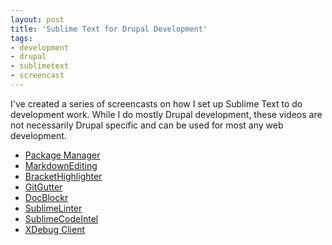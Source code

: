 ```yaml
---
layout: post
title: 'Sublime Text for Drupal Development'
tags:
- development
- drupal
- sublimetext
- screencast
---
```


I've created a series of screencasts on how I set up Sublime Text to do development work. While I do mostly Drupal development, these videos are not necessarily Drupal specific and can be used for most any web development.

*   [Package Manager][1]
*   [MarkdownEditing][2]
*   [BracketHighlighter][3]
*   [GitGutter][4]
*   [DocBlockr][5]
*   [SublimeLinter][6]
*   [SublimeCodeIntel][7]
*   [XDebug Client][8]

 [1]: /2014/05/27/sublime-text-package-manager
 [2]: /2014/05/27/sublime-text-markdownediting
 [3]: /2014/05/28/sublime-text-brackethighlighter
 [4]: /2014/05/28/sublime-text-gitgutter
 [5]: /2014/05/28/sublime-text-docblockr
 [6]: /2014/05/28/sublime-text-sublimelinter
 [7]: /2014/05/30/sublime-text-sublimecodeintel
 [8]: /2014/05/30/sublime-text-xdebug-client